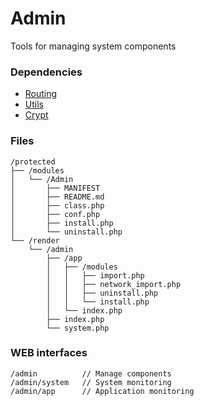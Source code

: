 # Admin
Tools for managing system components

### Dependencies
- [Routing](https://github.com/evildevel/php-shell/tree/master/protected/modules/Routing)
- [Utils](https://github.com/evildevel/php-shell/tree/master/protected/modules/Utils)
- [Crypt](https://github.com/evildevel/php-shell/tree/master/protected/modules/Crypt)

### Files
```
/protected
├── /modules
│   └── /Admin
│       ├── MANIFEST
│       ├── README.md
│       ├── class.php
│       ├── conf.php
│       ├── install.php
│       └── uninstall.php
└── /render
    └── /admin
        ├── /app
        │   ├── /modules
        │   │   ├── import.php
        │   │   ├── network_import.php
        │   │   ├── uninstall.php
        │   │   └── install.php
        │   └── index.php
        ├── index.php
        └── system.php
```

### WEB interfaces
```
/admin          // Manage components
/admin/system   // System monitoring
/admin/app      // Application monitoring
```